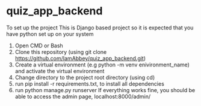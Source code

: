 # quiz_app_backend

To set up the project
This is Django based project so it is expected that you have python set up on your system
1) Open CMD or Bash
2) Clone this repository (using git clone https://github.com/IamAbbey/quiz_app_backend.git)
3) Create a virtual environment (e.g python -m venv enivironment_name) and activate the virtual environment
4) Change directory to the project root directory (using cd) 
5) run pip install -r requirements.txt, to install all dependencies
6) run python manage.py runserver
If everything works fine, you should be able to access the admin page, localhost:8000/admin/
